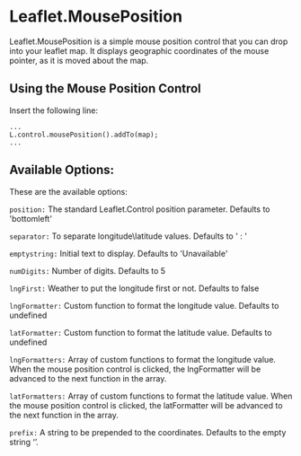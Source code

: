 # Leaflet.MousePosition

Leaflet.MousePosition is a simple mouse position control that you can drop into your leaflet map. It displays geographic coordinates of the mouse pointer, as it is moved about the map.

## Using the Mouse Position Control

Insert the following line:

    ...
    L.control.mousePosition().addTo(map);
    ...

## Available Options:

These are the available options:

`position:` The standard Leaflet.Control position parameter. Defaults to 'bottomleft'

`separator:` To separate longitude\latitude values. Defaults to ' : '

`emptystring:` Initial text to display. Defaults to 'Unavailable'

`numDigits:` Number of digits. Defaults to 5

`lngFirst:` Weather to put the longitude first or not. Defaults to false

`lngFormatter:` Custom function to format the longitude value. Defaults to undefined

`latFormatter:` Custom function to format the latitude value. Defaults to undefined

`lngFormatters:` Array of custom functions to format the longitude value. When the mouse position control is clicked, the lngFormatter will be advanced to the next function in the array.

`latFormatters:` Array of custom functions to format the latitude value. When the mouse position control is clicked, the latFormatter will be advanced to the next function in the array.

`prefix:` A string to be prepended to the coordinates. Defaults to the empty string ‘’.
